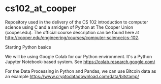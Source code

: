 # cs102_at_cooper
Repository used in the delivery of the CS 102 introduction to computer science using C and a smidgen of Python at The Cooper Union (cooper.edu). The official course description can be found here at http://cooper.edu/engineering/courses/computer-science/cs-102.


Starting Python basics

We will be using Google Colab for our Python environment. It's a Python Jupyter Notebook-based system.
See https://colab.research.google.com/

For the Data Processing in Python and Pandas, we can use Bitcoin data as an example
https://www.cryptodatadownload.com/data/bitstamp/

